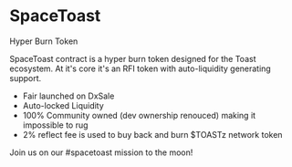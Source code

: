 # SpaceToast
Hyper Burn Token

SpaceToast contract is a hyper burn token designed for the Toast ecosystem. At it's core it's an RFI token with auto-liquidity generating support.

* Fair launched on DxSale
* Auto-locked Liquidity 
* 100% Community owned (dev ownership renouced) making it impossible to rug
* 2% reflect fee is used to buy back and burn $TOASTz network token

Join us on our #spacetoast mission to the moon!
